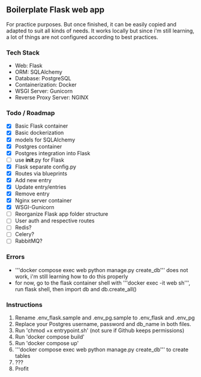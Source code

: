 ## Boilerplate Flask web app

For practice purposes. But once finished, it can be easily copied and adapted to suit all kinds of needs. It works locally but since i'm still learning, a lot of things are not configured according to best practices.

### Tech Stack
- Web: Flask
- ORM: SQLAlchemy
- Database: PostgreSQL
- Containerization: Docker
- WSGI Server: Gunicorn
- Reverse Proxy Server: NGINX

### Todo / Roadmap
- [x] Basic Flask container
- [x] Basic dockerization
- [x] models for SQLAlchemy
- [x] Postgres container
- [x] Postgres integration into Flask
- [ ] use __init__.py for Flask
- [x] Flask separate config.py
- [x] Routes via blueprints
- [x] Add new entry
- [x] Update entry/entries
- [x] Remove entry
- [x] Nginx server container
- [x] WSGI-Gunicorn
- [ ] Reorganize Flask app folder structure
- [ ] User auth and respective routes
- [ ] Redis?
- [ ] Celery?
- [ ] RabbitMQ?

### Errors
- '''docker compose exec web python manage.py create_db''' does not work, i'm still learning how to do this properly
- for now, go to the flask container shell with '''docker exec -it web sh''', run flask shell, then import db and db.create_all()

### Instructions
1. Rename .env_flask.sample and .env_pg.sample to .env_flask and .env_pg
2. Replace your Postgres username, password and db_name in both files.
3. Run 'chmod +x entrypoint.sh' (not sure if Github keeps permissions)
4. Run 'docker compose build'
5. Run 'docker compose up'
6. '''docker compose exec web python manage.py create_db''' to create tables
7. ???
8. Profit